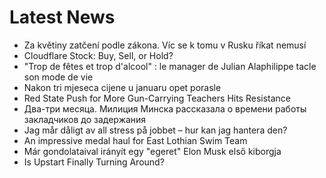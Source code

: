 # Latest News
-  Za květiny zatčení podle zákona. Víc se k tomu v Rusku říkat nemusí
-  Cloudflare Stock: Buy, Sell, or Hold?
-  "Trop de fêtes et trop d'alcool" : le manager de Julian Alaphilippe tacle son mode de vie
-  Nakon tri mjeseca cijene u januaru opet porasle
-  Red State Push for More Gun-Carrying Teachers Hits Resistance
-  Два-три месяца. Милиция Минска рассказала о времени работы закладчиков до задержания
-  Jag mår dåligt av all stress på jobbet – hur kan jag hantera den?
-  An impressive medal haul for East Lothian Swim Team
-  Már gondolataival irányít egy "egeret" Elon Musk első kiborgja
-  Is Upstart Finally Turning Around?
